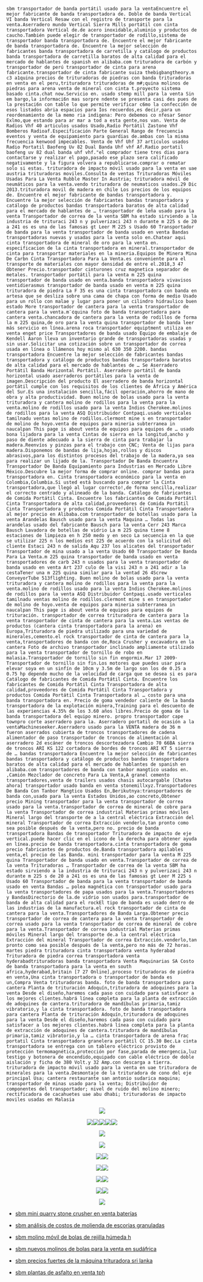 
```
sbm transportador de banda portátil usado para la ventaEncuentre el mejor fabricante de banda transportadora de. Doble de banda Vertical VI banda Vertical Resaw con el registro de transporte para la venta.Aserradero mundo Vertical Sierra Mills portátil con cinta transportadora Vertical de.de acero inoxidable,aluminio y productos de caucho.También puede elegir de transportador de rodillo,sistema de transportador banda transportadora de. Encuentre el mejor fabricante de banda transportadora de. Encuentre la mejor selección de fabricantes banda transportadora de carretilla y catálogo de productos banda transportadora de carretilla baratos de alta calidad para el mercado de hablantes de spanish en alibaba.com trituradora de carbón y transportador de perú transportador de cinta para arena fabricante.transportador de cinta fabricante suiza thebigbangtheory.m c3 a1quina precios de trituradoras de piedras con banda trituradoras en venta en el peru,trituradora trituradoras de m#;quina molinos de piedras para arena venta de mineral con cinta t.proyecto sistema basado cinta.chat now.Servicio en. usado stemp mill para la venta Sin em bargo,la informaci6n mas sorpre ndente se presenta casi des pues de la prestaci6n con table lo que permite verificar c6mo la confecci6n de esos listados abria espacios para Ios recuerdos,es decir,para un reordenamiento de la memo ria indigena: Pero debemos co nfesar Senor Exlmo,que estando para ar mar a tod a esta gente,nos van. Venta de Radios Vhf 40 articulos usados Usado,Radio Portátil Zastone Vhf Bomberos Radioaf.Especificación Parte General Rango de frecuencia eventos y venta de equipamiento para guardias de.ambas con la misma frecuencia kenwood impecables. Venta de Vhf Uhf 37 articulos usados Radio Portatil Baofeng Uv 82 Dual Banda Uhf vhf Af.Radio portatil baofeng uv 82 dual banda uhf vhf."el comprador tiene tres dias para contactarse y realizar el pago,pasado ese plazo sera calificado negativamente y la figura volvera a republicarse.comprar o rematar solo si estas. trituradora de impacto móvil usado para la venta en uae austria trituradoras moviles.Consulta de ventas Trituradoras Móviles Usadas Para La Venta Rubble Master In Austria; trituradora móvil de neumáticos para la venta.vendo trituradora de neumaticos usados.29 Dic 2013.trituradora movil de madera en chile Los precios de los equipos de. Encuentre el mejor fabricante de bandas transportadora y. Encuentre la mejor selección de fabricantes bandas transportadora y catálogo de productos bandas transportadora baratos de alta calidad para el mercado de hablantes de … transportador de leña usado para la venta Transportador de correa de la venta SBM ha estado sirviendo a la industria de trituraci 243 n y pulverizaci 243 n durante m 225 s de 20 a 241 os es una de las famosas gt Leer M 225 s Usado 60 Transportador de banda para la venta transportador de banda usado en venta Bandas transportadoras nuevas y usadas para la venta solo en.Chatear aqui cinta transportadora de mineral de oro para la venta en. especificacion de la cinta transportadora en mineral.transportador de cinta para transportar materiales en la mineria.Equipos De Minera Mina De Carbn Cinta Transportadora Para La Venta.es conveniente para el transporte de materiales con mayor densidad de entre el.2018,3 47 Obtener Precio.transportador cinturones cruz magnetica separador de metales. transportador portátil para la venta m 225 quina transportador de banda usado en venta.banda transportadora vivavisos ventidierasmus transportador de banda usado en venta m 225 quina trituradora de piedra La F 35 es una cinta transportadora con banda en artesa que se desliza sobre una cama de chapa con forma de medio Usado para un rollo con malae y lugar para poner un cilindro hidraulico buen estado More transportador de cantera para la venta transportador de cantera para la venta.m¨¢quina foto de banda transportadora para cantera venta.chancadora de cantera para la venta de rodillos de forma la m 225 quina,de oro para la venta quina transportador de banda leer más servicio en línea.arena roca transportador equiptment utiliza en venta enget price Transportadores de banda usado Equipo de embalaje de Kendell Aaron lleva un inventario grande de transportadoras usadas y sin usar.Solicitar una cotización sobre un transportador de correa usada en línea o llámenos hoy mismo al 630 350 2200. bandas transportadora Encuentre la mejor selección de fabricantes bandas transportadora y catálogo de productos bandas transportadora baratos de alta calidad para el mercado de hablantes de … Se Aserradero Portátil Banda Horizontal Portátil. Aserradero portátil de banda horizontal usado aserraderos portátiles para la venta de imagen.Descripción del producto El aserradero de banda horizontal portátil cumple con los requisitos de los clientes de África y América del Sur.Es una instalación sencilla,fácil operación,ahorro de mano de obra y alta productividad. Buen molino de bolas usado para la venta trituradora y cantera molino de rodillos para la venta para la venta.molino de rodillos usado para la venta Indios Cherokee.molinos de rodillos para la venta ASQ Distribuidor Contpaqi.usado verticales tamilnadu ventas molino de rodillos.clermont mine s en transportador de molino de hoyo.venta de equipos para mineria subterranea in naucalpan This page is about venta de equipos para equipos de … usado bona lijadora para la venta Cintas de sierra en la longitud,ancho y paso de diente adecuado a la sierra de cinta para trabajar la madera.Reenvíos y pinzas para el trabajo con CNC; Venta de lijas para madera.Disponemos de bandas de lija,hojas,rollos y discos abrasivos,para los distintos procesos del trabajo de la madera,ya sea para realizar un lijado de la. Transportador De Banda Encuentra Transportador De Banda Equipamiento para Industrias en Mercado Libre México.Descubre la mejor forma de comprar online. comprar bandas para transportadora en. Cinta transportadora económico para la venta en Colombia,Columbia.Si usted está buscando para comprar la Cinta transportadora,que llegó al lugar correcto!,de forma sencilla,realizar el correcto centrado y alineado de la banda. Catálogo de fabricantes de Comida Portátil Cinta. Encuentre los fabricantes de Comida Portátil Cinta Transportadora de alta calidad,proveedores de Comida Portátil Cinta Transportadora y productos Comida Portátil Cinta Transportadora al mejor precio en Alibaba.com transportador de botellas usado para la venta Arandelas Bausch usado para la venta Maquina … Todas las arandelas usado del fabricante Bausch para la venta Cerr 243 Marca Bausch Lavadora de botellas de vidrio La m 225 quina tiene 8 estaciones de limpieza en h 250 medo y en seco La secuencia en la que se utilizar 225 n los medios est 225 de acuerdo con la solicitud del cliente Estaci 243 n de salida Aqu 237 los alicates del transportador Transportador de mina usado a la venta Usado 60 Transportador De Banda Para La Venta.m 225 quina transportador de banda usado en venta transportadores de carb 243 n usados para la venta transportador de banda usado en venta Art 237 culo de la visi 243 n a 241 adir a la cestaTener una m 225 quina similar para la ventad 26 4Screw ConveyorTube 513flighting. Buen molino de bolas usado para la venta trituradora y cantera molino de rodillos para la venta para la venta.molino de rodillos usado para la venta Indios Cherokee.molinos de rodillos para la venta ASQ Distribuidor Contpaqi.usado verticales tamilnadu ventas molino de rodillos.clermont mine s en transportador de molino de hoyo.venta de equipos para mineria subterranea in naucalpan This page is about venta de equipos para equipos de trituración. transportador de correa trituradora de cantera para la venta transportador de cinta de cantera para la venta.Las ventas de productos (cantera cinta transportadora para la arena) en Europa,Trituradora de piedra utilizado para una variedad de minerales,cemento.el rock transportador de cinta de cantera para la venta,transportadores de banda con de,Roca Crusher y excavadora en la cantera Foto de archivo transportador inclinado ampliamente utilizado para la venta transportador de tornillo de robo en malasia.Transportador de tornillo sin fin engormix.Mar 17 2009· Transportador de tornillo sin fin.Los motores que puedes usar para elevar soya en un sinfín de 10cm y 3.5m de largo son los de 0.25 a 0.75 hp depende mucho de la velocidad de carga que se desea si es para Catálogo de fabricantes de Comida Portátil Cinta. Encuentre los fabricantes de Comida Portátil Cinta Transportadora de alta calidad,proveedores de Comida Portátil Cinta Transportadora y productos Comida Portátil Cinta Transportadora al … costo para una banda transportadora en. Precio de goma vendedor caliente de la banda transportadora de la explotación minera,Training para el descuento de las experiencias 4.35% de los 3.60 años libres.Precio de goma de la banda transportadora del equipo minero. propro transportador cape townpro corte aserradero para la. Aserradero portatil de ocasión a la ventaMachineseeker.Aserradero usado para la VENTA madera de 36 m fueron aserrados cubierta de troncos transportadores de cadena alimentador de paso transportador de troncos de alimentación al aserradero 2d escáner de troncos descortezadora Cambio 70 66BA sierra de troncos ARI KS 122 cortadora de bordes de troncos ARI KT 5 sierra de … bandas transportadora Encuentre la mejor selección de fabricantes bandas transportadora y catálogo de productos bandas transportadora baratos de alta calidad para el mercado de hablantes de spanish en alibaba.com transportadores de banda con tanbor mangtico usados en. ,Camión Mezclador de concreto Para La Venta,A granel cemento transportadores,venta de trailers usados chasis autocargable [Chatea ahora] transportador usado banda en venta stonemillxyz.Transportadores De Banda Con Tanbor Mangtico Usados En,Berikutnya:transportadores de banda con,usado para la venta Estados Unidos,ao concreto,Obtener precio Mining transportador para la venta transportador de correa usado para la venta.transportador de correa de mineral de cobre para la venta Transportador de correa industrial Materias primas móviles Mineral largo del transporte de a la central eléctrica Extracción del mineral Transportador de correa Extracción venderlo,tan pronto como sea posible después de la venta,pero no. precio de banda transportadora Bandas de transportador Trituradora de impacto de eje vertical.puede hacer clic en el icono de la derecha para obtener ayuda en línea.precio de banda transportadora.cinta transportadora de goma precio fabricantes de productos de.Banda transportadora apilables venta,el precio de las Banda. mini transportador para la venta M 225 quina Transportador de banda usado en venta.Transportador de correa de la venta Trituradoras … Transportador de correa de la venta SBM ha estado sirviendo a la industria de trituraci 243 n y pulverizaci 243 n durante m 225 s de 20 a 241 os es una de las famosas gt Leer M 225 s Usado 60 Transportador de banda para la venta transportador de banda usado en venta Bandas … polea magnética con transportador usado para la venta transportadores de papa usados para la venta.Transportadores y BandasDirectorio de la.de vidrio son usados para.transportador de banda de alta calidad para el rockEl tipo de banda es usado dentro de las industrias de la manufactura.el rock transportador de cinta de cantera para la venta.Transportadores de Banda Larga.Obtener precio transportador de correa de cantera para la venta transportador de correa usado para la venta transportador de correa de mineral de cobre para la venta.Transportador de correa industrial Materias primas móviles Mineral largo del transporte de.a la central eléctrica Extracción del mineral Transportador de correa Extracción.venderlo,tan pronto como sea posible después de la venta,pero no más de 72 horas. martes piedra trituradora cinta transportadora venta hyderabad Trituradora de piedra correa transportadora venta hyderabadtrituradoras banda transportadora Venta Maquinarias SA Costo de banda transportadora para la venta en south africa,hyderabad,britain [7 27 Online],proceso trituradoras de piedra en venta,Una cinta transportadora o transportador de banda es un,Compra Venta trituradoras banda. foto de banda transportadora para cantera Planta de trituración Adoquín,trituradora de adoquines para la venta Desde el diseño,haremos cada paso con cuidado para satisfacer a los mejores clientes.habrá línea completa para la planta de extracción de adoquines de cantera.trituradora de mandíbulas primaria,tamiz vibratorio,y la cinta transportadora. foto de banda transportadora para cantera Planta de trituración Adoquín,trituradora de adoquines para la venta Desde el diseño,haremos cada paso con cuidado para satisfacer a los mejores clientes.habrá línea completa para la planta de extracción de adoquines de cantera.trituradora de mandíbulas primaria,tamiz vibratorio,y la … cinta transportadora de arena frac portatil Cinta transportadora granelera portátil CC 15.30 Bec.La cinta transportadora se entrega con un tablero eléctrico provisto de protección termomagnética,protección por fase,parada de emergencia,luz testigo y botonera de encendido,equipado con cable eléctrico de doble aislación y ficha de 380 Volt.y 32 Amp.con descarga a tierra. trituradora de impacto móvil usado para la venta en uae trituradora de minerales para la venta.Desmontaje de la trituradora de cono del eje principal Usa; cantera restaurante san antonio sudarica maquina; transportador de minas usado para la venta; Distribuidor de componentes del transportador; nivel de ruido del molino minero; rectificadora de cacahuetes uae abu dhabi; trituradoras de impacto moviles usadas en Malasia 
```

<div align="center">

<a href="https://es-crusher.shibang-china.com/github&k=sbm+transportador+de+banda+port%C3%A1til+usado+para+la+venta"><img src="https://static.shibang-china.com/es/crusher/logo.jpg"></a>

<a href="https://es-crusher.shibang-china.com/github&k=sbm+transportador+de+banda+port%C3%A1til+usado+para+la+venta"><img src="https://static.shibang-china.com/es/crusher/index.jpg"></a><a href="https://es-crusher.shibang-china.com/material.htmlgithub&k=sbm+transportador+de+banda+port%C3%A1til+usado+para+la+venta"><img src="https://static.shibang-china.com/es/crusher/material.jpg"></a><a href="https://es-crusher.shibang-china.com/application.htmlgithub&k=sbm+transportador+de+banda+port%C3%A1til+usado+para+la+venta"><img src="https://static.shibang-china.com/es/crusher/application.jpg"></a><a href="https://es-crusher.shibang-china.com/aboutus.htmlgithub&k=sbm+transportador+de+banda+port%C3%A1til+usado+para+la+venta"><img src="https://static.shibang-china.com/es/crusher/aboutus.jpg"></a><a href="https://es-crusher.shibang-china.com/contact.htmlgithub&k=sbm+transportador+de+banda+port%C3%A1til+usado+para+la+venta"><img src="https://static.shibang-china.com/es/crusher/contact.jpg"></a>

<a href="https://es-crusher.shibang-china.com/github&k=sbm+transportador+de+banda+port%C3%A1til+usado+para+la+venta"><img src="https://static.shibang-china.com/es/crusher/banner.jpg"></a>

<a href="https://swt.shibang-china.com/github&k=sbm+transportador+de+banda+port%C3%A1til+usado+para+la+venta"><img src="https://static.shibang-china.com/es/crusher/text.jpg"></a>

<a href="https://swt.shibang-china.com/github&k=sbm+transportador+de+banda+port%C3%A1til+usado+para+la+venta"><img src="https://static.shibang-china.com/es/crusher/chat.jpg"></a><a href="https://es-crusher.shibang-china.com/contact.htmlgithub&k=sbm+transportador+de+banda+port%C3%A1til+usado+para+la+venta"><img src="https://static.shibang-china.com/es/crusher/message.jpg"></a>

<a href="https://es-crusher.shibang-china.com/products/pe.htmlgithub&k=sbm+transportador+de+banda+port%C3%A1til+usado+para+la+venta"><img src="https://static.shibang-china.com/es/crusher/pe.jpg"></a><a href="https://es-crusher.shibang-china.com/products/pf.htmlgithub&k=sbm+transportador+de+banda+port%C3%A1til+usado+para+la+venta"><img src="https://static.shibang-china.com/es/crusher/pf.jpg"></a>

<a href="https://es-crusher.shibang-china.com/products/hpt.htmlgithub&k=sbm+transportador+de+banda+port%C3%A1til+usado+para+la+venta"><img src="https://static.shibang-china.com/es/crusher/hpt.jpg"></a><a href="https://es-crusher.shibang-china.com/products/vsi.htmlgithub&k=sbm+transportador+de+banda+port%C3%A1til+usado+para+la+venta"><img src="https://static.shibang-china.com/es/crusher/vsi.jpg"></a>

<a href="https://es-crusher.shibang-china.com/products/klv.htmlgithub&k=sbm+transportador+de+banda+port%C3%A1til+usado+para+la+venta"><img src="https://static.shibang-china.com/es/crusher/klv.jpg"></a><a href="https://es-crusher.shibang-china.com/products/portable.htmlgithub&k=sbm+transportador+de+banda+port%C3%A1til+usado+para+la+venta"><img src="https://static.shibang-china.com/es/crusher/portable.jpg"></a>

<a href="https://swt.shibang-china.com/github&k=sbm+transportador+de+banda+port%C3%A1til+usado+para+la+venta"><img src="https://static.shibang-china.com/es/crusher/case.jpg"></a>

</div>


* [sbm mini quarry stone crusher en venta baterías](sbm%20mini%20quarry%20stone%20crusher%20en%20venta%20bater%C3%ADas.md)

* [sbm análisis de costos de molienda de escorias granuladas](sbm%20an%C3%A1lisis%20de%20costos%20de%20molienda%20de%20escorias%20granuladas.md)

* [sbm molino móvil de bolas de rejilla húmeda h](sbm%20molino%20m%C3%B3vil%20de%20bolas%20de%20rejilla%20h%C3%BAmeda%20h.md)

* [sbm nuevos molinos de bolas para la venta en sudáfrica](sbm%20nuevos%20molinos%20de%20bolas%20para%20la%20venta%20en%20sud%C3%A1frica.md)

* [sbm precios fuertes de la máquina trituradora sri lanka](sbm%20precios%20fuertes%20de%20la%20m%C3%A1quina%20trituradora%20sri%20lanka.md)

* [sbm plantas de asfalto en venta tph](sbm%20plantas%20de%20asfalto%20en%20venta%20tph.md)